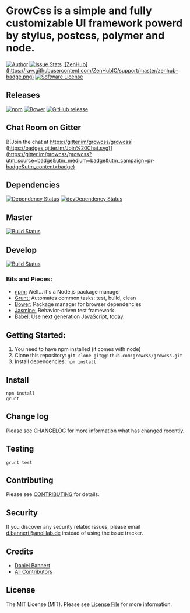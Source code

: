 # GrowCss is a simple and fully customizable UI framework powerd by stylus, postcss, polymer and node.

[![Author](http://img.shields.io/badge/author-@anolilab-blue.svg?style=flat-square)](https://twitter.com/anolilab)
[![Issue Stats](http://issuestats.com/github/growcss/growcss/badge/issue?style=flat-square)](http://issuestats.com/github/growcss/growcss)
[![ZenHub] (https://raw.githubusercontent.com/ZenHubIO/support/master/zenhub-badge.png)](https://zenhub.io)
[![Software License](https://img.shields.io/badge/license-MIT-brightgreen.svg?style=flat-square)](LICENSE)

## Releases
[![npm](https://img.shields.io/npm/v/growcss.svg?style=flat-square)](https://www.npmjs.com/package/growcss)
[![Bower](https://img.shields.io/bower/v/growcss.svg?style=flat-square)](https://github.com/growcss/growcss)
[![GitHub release](https://img.shields.io/github/release/growcss/growcss.svg?style=flat-square)](https://github.com/growcss/growcss/releases)

## Chat Room on Gitter
[![Join the chat at https://gitter.im/growcss/growcss](https://badges.gitter.im/Join%20Chat.svg)](https://gitter.im/growcss/growcss?utm_source=badge&utm_medium=badge&utm_campaign=pr-badge&utm_content=badge)

## Dependencies
[![Dependency Status](https://david-dm.org/growcss/growcss.svg?style=flat-square)](https://david-dm.org/growcss/growcss#info=dependencies&view=table)
[![devDependency Status](https://david-dm.org/growcss/growcss/dev-status.svg?style=flat-square)](https://david-dm.org/growcss/growcss#info=devDependencies)

## Master
[![Build Status](https://img.shields.io/travis/growcss/growcss.svg?branch=develop&style=flat-square)](https://travis-ci.org/growcss/growcss)

## Develop
[![Build Status](https://img.shields.io/travis/growcss/growcss.svg?branch=develop&style=flat-square)](https://travis-ci.org/growcss/growcss)

### Bits and Pieces:
* [npm:](https://npmjs.org/) Well... it's a Node.js package manager
* [Grunt:](http://gruntjs.com/) Automates common tasks: test, build, clean
* [Bower:](http://bower.io/) Package manager for browser dependencies
* [Jasmine:](http://pivotal.github.io/jasmine/) Behavior-driven test framework
* [Babel:](https://github.com/babel/babel/) Use next generation JavaScript, today.

## Getting Started:

1. You need to have npm installed (it comes with node)
2. Clone this repository: `git clone git@github.com:growcss/growcss.git`
3. Install dependencies: `npm install`

## Install

~~~
npm install
grunt
~~~

## Change log

Please see [CHANGELOG](CHANGELOG.md) for more information what has changed recently.

## Testing

~~~
grunt test
~~~

## Contributing

Please see [CONTRIBUTING](CONTRIBUTING.md) for details.

## Security

If you discover any security related issues, please email d.bannert@anolilab.de instead of using the issue tracker.

## Credits

- [Daniel Bannert](https://github.com/prisis)
- [All Contributors](../../contributors)

## License

The MIT License (MIT). Please see [License File](LICENSE.md) for more information.
